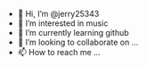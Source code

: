 - 👋 Hi, I’m @jerry25343
- 👀 I’m interested in music
- 🌱 I’m currently learning github
- 💞️ I’m looking to collaborate on ...
- 📫 How to reach me ...

<!---
jerry25343/jerry25343 is a ✨ special ✨ repository because its `README.md` (this file) appears on your GitHub profile.
You can click the Preview link to take a look at your changes.
--->
